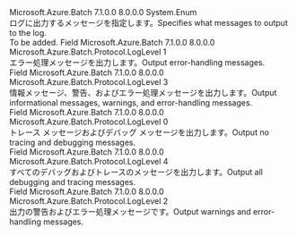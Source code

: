 <Type Name="LogLevel" FullName="Microsoft.Azure.Batch.Protocol.LogLevel">
  <TypeSignature Language="C#" Value="public enum LogLevel" />
  <TypeSignature Language="ILAsm" Value=".class public auto ansi sealed LogLevel extends System.Enum" />
  <TypeSignature Language="DocId" Value="T:Microsoft.Azure.Batch.Protocol.LogLevel" />
  <TypeSignature Language="VB.NET" Value="Public Enum LogLevel" />
  <TypeSignature Language="F#" Value="type LogLevel = " />
  <AssemblyInfo>
    <AssemblyName>Microsoft.Azure.Batch</AssemblyName>
    <AssemblyVersion>7.1.0.0</AssemblyVersion>
    <AssemblyVersion>8.0.0.0</AssemblyVersion>
  </AssemblyInfo>
  <Base>
    <BaseTypeName>System.Enum</BaseTypeName>
  </Base>
  <Docs>
    <summary>
            <span data-ttu-id="27584-101">ログに出力するメッセージを指定します。</span><span class="sxs-lookup"><span data-stu-id="27584-101">Specifies what messages to output to the log.</span></span>
            </summary>
    <remarks>To be added.</remarks>
  </Docs>
  <Members>
    <Member MemberName="Error">
      <MemberSignature Language="C#" Value="Error" />
      <MemberSignature Language="ILAsm" Value=".field public static literal valuetype Microsoft.Azure.Batch.Protocol.LogLevel Error = int32(1)" />
      <MemberSignature Language="DocId" Value="F:Microsoft.Azure.Batch.Protocol.LogLevel.Error" />
      <MemberSignature Language="VB.NET" Value="Error" />
      <MemberSignature Language="F#" Value="Error = 1" Usage="Microsoft.Azure.Batch.Protocol.LogLevel.Error" />
      <MemberType>Field</MemberType>
      <AssemblyInfo>
        <AssemblyName>Microsoft.Azure.Batch</AssemblyName>
        <AssemblyVersion>7.1.0.0</AssemblyVersion>
        <AssemblyVersion>8.0.0.0</AssemblyVersion>
      </AssemblyInfo>
      <ReturnValue>
        <ReturnType>Microsoft.Azure.Batch.Protocol.LogLevel</ReturnType>
      </ReturnValue>
      <MemberValue>1</MemberValue>
      <Docs>
        <summary>
            <span data-ttu-id="27584-102">エラー処理メッセージを出力します。</span><span class="sxs-lookup"><span data-stu-id="27584-102">Output error-handling messages.</span></span>
            </summary>
      </Docs>
    </Member>
    <Member MemberName="Informational">
      <MemberSignature Language="C#" Value="Informational" />
      <MemberSignature Language="ILAsm" Value=".field public static literal valuetype Microsoft.Azure.Batch.Protocol.LogLevel Informational = int32(3)" />
      <MemberSignature Language="DocId" Value="F:Microsoft.Azure.Batch.Protocol.LogLevel.Informational" />
      <MemberSignature Language="VB.NET" Value="Informational" />
      <MemberSignature Language="F#" Value="Informational = 3" Usage="Microsoft.Azure.Batch.Protocol.LogLevel.Informational" />
      <MemberType>Field</MemberType>
      <AssemblyInfo>
        <AssemblyName>Microsoft.Azure.Batch</AssemblyName>
        <AssemblyVersion>7.1.0.0</AssemblyVersion>
        <AssemblyVersion>8.0.0.0</AssemblyVersion>
      </AssemblyInfo>
      <ReturnValue>
        <ReturnType>Microsoft.Azure.Batch.Protocol.LogLevel</ReturnType>
      </ReturnValue>
      <MemberValue>3</MemberValue>
      <Docs>
        <summary>
            <span data-ttu-id="27584-103">情報メッセージ、警告、およびエラー処理メッセージを出力します。</span><span class="sxs-lookup"><span data-stu-id="27584-103">Output informational messages, warnings, and error-handling messages.</span></span>
            </summary>
      </Docs>
    </Member>
    <Member MemberName="Off">
      <MemberSignature Language="C#" Value="Off" />
      <MemberSignature Language="ILAsm" Value=".field public static literal valuetype Microsoft.Azure.Batch.Protocol.LogLevel Off = int32(0)" />
      <MemberSignature Language="DocId" Value="F:Microsoft.Azure.Batch.Protocol.LogLevel.Off" />
      <MemberSignature Language="VB.NET" Value="Off" />
      <MemberSignature Language="F#" Value="Off = 0" Usage="Microsoft.Azure.Batch.Protocol.LogLevel.Off" />
      <MemberType>Field</MemberType>
      <AssemblyInfo>
        <AssemblyName>Microsoft.Azure.Batch</AssemblyName>
        <AssemblyVersion>7.1.0.0</AssemblyVersion>
        <AssemblyVersion>8.0.0.0</AssemblyVersion>
      </AssemblyInfo>
      <ReturnValue>
        <ReturnType>Microsoft.Azure.Batch.Protocol.LogLevel</ReturnType>
      </ReturnValue>
      <MemberValue>0</MemberValue>
      <Docs>
        <summary>
            <span data-ttu-id="27584-104">トレース メッセージおよびデバッグ メッセージを出力します。</span><span class="sxs-lookup"><span data-stu-id="27584-104">Output no tracing and debugging messages.</span></span>
            </summary>
      </Docs>
    </Member>
    <Member MemberName="Verbose">
      <MemberSignature Language="C#" Value="Verbose" />
      <MemberSignature Language="ILAsm" Value=".field public static literal valuetype Microsoft.Azure.Batch.Protocol.LogLevel Verbose = int32(4)" />
      <MemberSignature Language="DocId" Value="F:Microsoft.Azure.Batch.Protocol.LogLevel.Verbose" />
      <MemberSignature Language="VB.NET" Value="Verbose" />
      <MemberSignature Language="F#" Value="Verbose = 4" Usage="Microsoft.Azure.Batch.Protocol.LogLevel.Verbose" />
      <MemberType>Field</MemberType>
      <AssemblyInfo>
        <AssemblyName>Microsoft.Azure.Batch</AssemblyName>
        <AssemblyVersion>7.1.0.0</AssemblyVersion>
        <AssemblyVersion>8.0.0.0</AssemblyVersion>
      </AssemblyInfo>
      <ReturnValue>
        <ReturnType>Microsoft.Azure.Batch.Protocol.LogLevel</ReturnType>
      </ReturnValue>
      <MemberValue>4</MemberValue>
      <Docs>
        <summary>
            <span data-ttu-id="27584-105">すべてのデバッグおよびトレースのメッセージを出力します。</span><span class="sxs-lookup"><span data-stu-id="27584-105">Output all debugging and tracing messages.</span></span>
            </summary>
      </Docs>
    </Member>
    <Member MemberName="Warning">
      <MemberSignature Language="C#" Value="Warning" />
      <MemberSignature Language="ILAsm" Value=".field public static literal valuetype Microsoft.Azure.Batch.Protocol.LogLevel Warning = int32(2)" />
      <MemberSignature Language="DocId" Value="F:Microsoft.Azure.Batch.Protocol.LogLevel.Warning" />
      <MemberSignature Language="VB.NET" Value="Warning" />
      <MemberSignature Language="F#" Value="Warning = 2" Usage="Microsoft.Azure.Batch.Protocol.LogLevel.Warning" />
      <MemberType>Field</MemberType>
      <AssemblyInfo>
        <AssemblyName>Microsoft.Azure.Batch</AssemblyName>
        <AssemblyVersion>7.1.0.0</AssemblyVersion>
        <AssemblyVersion>8.0.0.0</AssemblyVersion>
      </AssemblyInfo>
      <ReturnValue>
        <ReturnType>Microsoft.Azure.Batch.Protocol.LogLevel</ReturnType>
      </ReturnValue>
      <MemberValue>2</MemberValue>
      <Docs>
        <summary>
            <span data-ttu-id="27584-106">出力の警告およびエラー処理メッセージです。</span><span class="sxs-lookup"><span data-stu-id="27584-106">Output warnings and error-handling messages.</span></span>
            </summary>
      </Docs>
    </Member>
  </Members>
</Type>